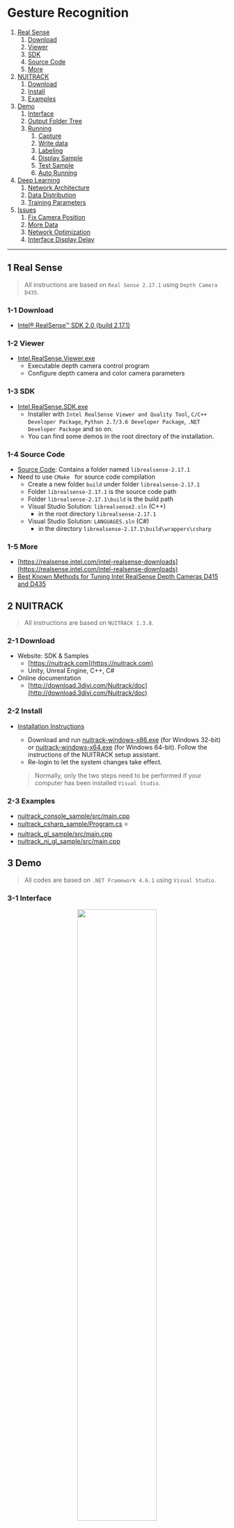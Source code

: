 # Gesture Recognition

1.  [Real Sense](#1-Real-Sense)
    1.  [Download](#1-1-Download)
    2.  [Viewer](#1-2-Viewer)
    3.  [SDK](#1-3-SDK)
    4.  [Source Code](#1-4-Source-Code)
    5.  [More](#1-5-More)
2.  [NUITRACK](#2-NUITRACK)
    1.  [Download](#2-1-Download)
    2.  [Install](#2-2-Install)
    3.  [Examples](#2-3-Examples)
3.  [Demo](#3-Demo)
    1.  [Interface](#3-1-Interface)
    2.  [Output Folder Tree](#3-2-Output-Folder-Tree)
    3.  [Running](#3-3-Running)
        1.  [Capture](#3-3-1-Capture)
        2.  [Write data](#3-3-2-Write-data)
        3.  [Labeling](#3-3-3-Labeling)
        4.  [Display Sample](#3-3-4-Display-Sample)
        5.  [Test Sample](#3-3-5-Test-Sample)
        6.  [Auto Running](#3-3-6-Auto-Running)
4.  [Deep Learning](#4-Deep-Learning)
    1.  [Network Architecture](#4-1-Network-Architecture)
    2.  [Data Distribution](#4-2-Data-Distribution)
    3.  [Training Parameters](#4-3-Training-Parameters)
5.  [Issues](#5-Issues)
    1.  [Fix Camera Position](#5-1-Fix-Camera-Position)
    2.  [More Data](#5-2-More-Data)
    3.  [Network Optimization](#5-3-Network-Optimization)
    4.  [Interface Display Delay](#5-4-Interface-Display-Delay)



---



## 1 Real Sense

>   All instructions are based on `Real Sense 2.17.1` using `Depth Camera D435`. 
>

### 1-1 Download

-   [Intel® RealSense™ SDK 2.0 (build 2.17.1)](https://github.com/IntelRealSense/librealsense/releases/tag/v2.17.1)

### 1-2 Viewer

-   [Intel.RealSense.Viewer.exe](https://github.com/IntelRealSense/librealsense/releases/download/v2.17.1/Intel.RealSense.Viewer.exe)
    -   Executable depth camera control program
    -   Configure depth camera and color camera parameters

### 1-3 SDK

-   [Intel.RealSense.SDK.exe](https://github.com/IntelRealSense/librealsense/releases/download/v2.17.1/Intel.RealSense.SDK.exe)
    -   Installer with `Intel RealSense Viewer and Quality Tool`, `C/C++ Developer Package`, `Python 2.7/3.6 Developer Package`, `.NET Developer Package` and so on.
    -   You can find some demos in the root directory of the installation.

### 1-4 Source Code

-   [Source Code](https://github.com/IntelRealSense/librealsense/archive/v2.17.1.zip): Contains a folder named `librealsense-2.17.1`
-   Need to use `CMake ` for source code compilation
    -   Create a new folder `build` under folder `librealsense-2.17.1`
    -   Folder `librealsense-2.17.1` is the source code path
    -   Folder `librealsense-2.17.1\build` is the build path
    -   Visual Studio Solution: `librealsense2.sln` (C++)
        -   in the root directory `librealsense-2.17.1`
    -   Visual Studio Solution: `LANGUAGES.sln` (C#)
        -   in the directory `librealsense-2.17.1\build\wrappers\csharp`

### 1-5 More

-   [https://realsense.intel.com/intel-realsense-downloads](https://realsense.intel.com/intel-realsense-downloads)
-   [Best Known Methods for Tuning Intel RealSense Depth Cameras D415 and D435](https://www.intel.com/content/dam/support/us/en/documents/emerging-technologies/intel-realsense-technology/BKMs_Tuning_RealSense_D4xx_Cam.pdf)



## 2 NUITRACK

>   All instructions are based on `NUITRACK 1.3.8`. 

### 2-1 Download

-   Website: SDK & Samples
    -   [https://nuitrack.com](https://nuitrack.com)
    -   Unity, Unreal Engine, C++, C#
-   Online documentation
    -   [http://download.3divi.com/Nuitrack/doc](http://download.3divi.com/Nuitrack/doc)

### 2-2 Install

-   [Installation Instructions ](http://download.3divi.com/Nuitrack/doc/Installation_page.html)

    -   Download and run [nuitrack-windows-x86.exe](http://download.3divi.com/Nuitrack/platforms/nuitrack-windows-x86.exe) (for Windows 32-bit) or [nuitrack-windows-x64.exe](http://download.3divi.com/Nuitrack/platforms/nuitrack-windows-x64.exe) (for Windows 64-bit). Follow the instructions of the NUITRACK setup assistant. 
    -   Re-login to let the system changes take effect. 

    >   Normally, only the two steps need to be performed if your computer has been installed `Visual Studio`.

### 2-3 Examples

-   [nuitrack_console_sample/src/main.cpp](http://download.3divi.com/Nuitrack/doc/nuitrack_console_sample_2src_2main_8cpp-example.html)
-   [nuitrack_csharp_sample/Program.cs](http://download.3divi.com/Nuitrack/doc/nuitrack_csharp_sample_2Program_8cs-example.html) :star:
-   [nuitrack_gl_sample/src/main.cpp](http://download.3divi.com/Nuitrack/doc/nuitrack_gl_sample_2src_2main_8cpp-example.html)
-   [nuitrack_ni_gl_sample/src/main.cpp](http://download.3divi.com/Nuitrack/doc/nuitrack_ni_gl_sample_2src_2main_8cpp-example.html)



## 3 Demo

>   All codes are based on `.NET Framework 4.6.1` using `Visual Studio`.

### 3-1 Interface

<div align = center>
    <img src = "img/Interface1.png", width = "60%"/>
</div>

-   ①: Display the color image and the skeleton data with red square dots.
-   ②: Display the judged gesture: `Standing`, `Sitting`, `Walking`, `StandUp`, `SitDown`, `TurnBack`.
-   ③: Display the skeleton data, 25 points (XYZ, 75 float data) per frame.
-   ④: The main control
    -   `Grab`: Start or stop the camera grab.
    -   `Write`: Enabled or disabled write skeleton data.
    -   `Auto`: Enabled or disabled recognize the gesture automatically.
    -   `FPS`: Frame per second, also timer grab interval equals `1000.0 / FPS`.
    -   `W`: The width of image, read only.
    -   `H`: The height of image, read only.
-   ⑤: Load and test `.pb` model
    -   `Load`: Load a `.pb` model.
    -   `Test`: Test a sample using the loaded model.
-   ⑥: Output window, not used yet.

<div align = center>
    <img src = "img/Interface2.png", width = "60%"/>
</div>

-   ⑦: Display the skeleton data index. The small flag indicates that the data under the index is valid. 
-   ⑧: Load and config data.
    -   `Load`: Select a `.txt` file, see [3-2 Output Folder Tree](#3-2-Output-Folder-Tree) for more instructions.
    -   Combine data: 
        -   `1st number` indicates that the data of each 60 frames is combined into one sample.
        -   `2nd number` indicates that overlaps the data of 30 frames between every two samples.
-   ⑨: Search and select data.
    -   `Search`: Search and display the images of the sample.
    -   `Auto`: Auto select the next batch images, `batchSize = CombineData(1st number)`.
    -   `▶`: Display the select data and images.
    -   `Delay`: The delay time of display image.
    -   `Dlt`: Delete useless images after labeling.
-   ⑩: Labeling, 3 buttons per label.
    -   `1st button`: Write label data. 
    -   `2nd button`: Open label folder.
    -   `3rd button`: Display label sample.

### 3-2 Output Folder Tree

```mermaid
graph TD
	A(Application.StartupPath)
	B1(Model: Save the pb model)
	B2(Output: Save the skeleton data)
	C0(Model Files: yyyy-MM-dd HH-mm-ss.pb)
	D0(All: Save the skeleton data)
	Dx(yyyy-MM-dd HH-mm-ss: Save the skeleton data)
	E1(Images: Images for each label)
	E2(Labels: Txt and md files for each label)
	E3(Data Infos: Data.txt)
	
	A --> B1
	A --> B2
	B1 --> C0
	B2 --> D0
	B2 --> Dx
	D0 --> E1
	D0 --> E2
	D0 --> E3
	Dx --> E1
	Dx --> E2
	Dx --> E3
```

### 3-3 Running

#### 3-3-1 Capture

-   Make sure the computer is connected to the depth camera. 
-   Click `Grab` button, the images will be displayed in real time.  

#### 3-3-2 Write data

-   Click `Write` button, the folder will be created under the `Output` folder with the format of current time `yyyy-MM-dd HH-mm-ss` as the folder name. For example, creating a folder named `2019-01-10 10-40-54`. 
-   Further, in the `2019-01-10 10-40-54` folder, two folder named `Images` and `Labels` are created and a txt file named `Data` is generated. 
    -   `Images`: The color image with the joint position of the body using square red dots. 
    -   `Labels`: Txt and md files for each label.
    -   `Data.txt`: The information of the skeleton data. Normally, only the word `Skeleton data (X, Y, Z) * 25 points. `. 
-   Click `Grab` button to capture image, at the same time, write images and data. Which one of the `Grab` button and the `Write` button is pressed first, there is no requirement for use.

#### 3-3-3 Labeling

-   After writing the data, stop `Grab` and `Write`, switch to interface 2, click the `Load Data` button, and select the `data.txt` file under the selected folder.
-   In the interface ⑦, all the skeleton data lists under the selected folder are displayed. The small flag indicates that the data under the index is valid. 
-   Next, you need to select enough continuous data manually, or use the `Auto` button to let the program  select the data automatically. 
-   While you select the data, Interface ① will display the images, determine the current gesture manually based on the image information, and click the corresponding `1st button` in interface ⑩. after that, a sample will be automatically saved.

#### 3-3-4 Display Sample

-   Same as `labeling`, click the `Load Data` button, and select the `data.txt` file under the selected folder.
-   Click the corresponding `2nd button` in interface ⑩, the program will automatically open the save path of the selected label's sample.
-   Click the corresponding `3rd button` in interface ⑩, the program will automatically display the images of the selected sample in interface ①.

#### 3-3-5 Test Sample

-   Click the `Load` button in interface ⑤ and select the `.pb` model file to be tested. 
-   The first call to the model requires 3000ms to run, and the next run is less than 10ms. I do not know why. So when I load the model, I will call the model once to ensure that it will not time out when it is running automatically.
-   Click the `Test` button in interface ⑤ and select a sample, then the result will be displayed in ②. 

#### 3-3-6 Auto Running

-   Click the `Auto` button in interface ④, the program will automatically load the preset model, the model path can be modified by the `m_PB_URL` variable.
-   Click `Grab` button. 
-   Start your performance. 



## 4 Deep Learning

>   All codes are based on `Python 3.6.7 64-bit (TendorFlow)` using `Visual Studio Code`.

### 4-1 Network Architecture

A DNN(Deep Neural Network) architecture. (Multilayer perceptron 多层感知器)

```python
def dnn_5(inputs, num_classes=6, is_training=True, dropout_keep_prob=0.8, reuse=tf.AUTO_REUSE, scope='dnn_5'):
    ''' A DNN architecture with 4 hidden layers. 

        input --> (hidden layer) x 4 --> output

        hidden_layer_notes = [4096, 1024, 256, 64]
        1 x 4500 --> 1 x 4096 --> 1 x 1024 --> 1 x 256 --> 1 x 64 --> 1 x num_output

        Args:
            inputs           : The input data sets whose shape likes [1 x 4500]. 
            num_classes      : The number of output classes. 
            is_training      : Is training, if yes, it will ignore dropout_keep_prob.  
            dropout_keep_prob: The value of dropout parameter. 
            reuse            : 
            scope            :

        Return:
            net: The output of the net which do not input tf.nn.softmax. 

        Raise:

    '''
    with tf.variable_scope(scope, 'dnn_5', [inputs], reuse=reuse):
        ### hidden_layer_notes
        hidden_layer_notes = [4096, 1024, 256, 64]

        ### 1: hidden layer 1
        # 1 x 4500 --> 1 x 4096
        with tf.variable_scope('hidden1'):
            net = slim.fully_connected(inputs, hidden_layer_notes[0], scope='fc')
            net = slim.dropout(net, dropout_keep_prob, is_training=is_training, scope='dropout')
            
        ### 2: hidden layer 2
        # 1 x 4096 --> 1 x 1024
        with tf.variable_scope('hidden2'):
            net = slim.fully_connected(net, hidden_layer_notes[1], scope='fc')
            net = slim.dropout(net, dropout_keep_prob, is_training=is_training, scope='dropout')

        ### 3: hidden layer 3
        # 1 x 1024 --> 1 x 256
        with tf.variable_scope('hidden3'):
            net = slim.fully_connected(net, hidden_layer_notes[2], scope='fc')
            net = slim.dropout(net, dropout_keep_prob, is_training=is_training, scope='dropout')

        ### 4: hidden layer 4
        # 1 x 256 --> 1 x 64
        with tf.variable_scope('hidden4'):
            net = slim.fully_connected(net, hidden_layer_notes[3], scope='fc')
            net = slim.dropout(net, dropout_keep_prob, is_training=is_training, scope='dropout')
            
        ### 5: output layer
        # 1 x 64 --> 1 x num_classes
        with tf.variable_scope('output'):
            net = slim.fully_connected(net, num_classes, activation_fn=None, scope='fc')

        ### return
        return net
```

### 4-2 Data Distribution

|       | Standing | Sitting | Walking | StandUp | SitDown | TurnBack | All  |
| :---: | :------: | :-----: | :-----: | :-----: | :-----: | :------: | :--: |
| train |   227    |   229   |   135   |   193   |   194   |   150    | 1128 |
|  vld  |    0     |    0    |    0    |    0    |    0    |    0     |  0   |
| test  |    51    |   70    |   30    |   43    |   57    |    30    | 281  |
|  All  |   278    |   299   |   165   |   236   |   251   |   180    | 1409 |

### 4-3 Training Parameters

```
# ----------------------------------------------------------------------- #
# ------------------------ Run net at 2018-12-19 ------------------------ #
# ----------------------------------------------------------------------- #
# ---------------- train_step: 15000
# ---------------- batch_size: 32
# ---------------- learning_rate: 0.0001
# ---------------- dropout_keep_prob: 1.0

# ---------------- Test accuracy: 93.5943 %
```



## 5 Issues

### 5-1 Fix Camera Position

>   In my current experiment, the height of the camera is about 75 cm, and the angle of the camera is horizontal forward. All data collected is based on this premise.
>
>   This causes the gesture recognition result to deteriorate when the camera height or the camera angle is changed. 
>
>   For example, when raising the height of the camera, `Standing` is easily judged as `Sitting`.

-   I think the initial work should be to determine where the camera is installed.
-   Fix camera position, like fixing the camera to the corner of the ceiling of the room, which can make sure the field of view to cover the entire room.

### 5-2 More Data

>   Now, I only have 1409 samples. For deep learning, this number is too small.

-   I suggest finding more people and collecting more data after fixing the camera.

### 5-3 Network Optimization

>   I combine 60 frames of images with 25 points (75 float numbers) per frame, so 4500 float numbers are combined into a vector sample. 

-   The composition of the sample needs to be optimized. 

>   The network architecture is based on `Multilayer Perceptron`. 

-   It is the simplest network, so there is still a lot of optimization space.

### 5-4 Interface Display Delay

>   In the automatic running state, the gesture name displayed on interface ② has obvious delay.

-   Demo program bug, I will fix it as soon as possible.





















